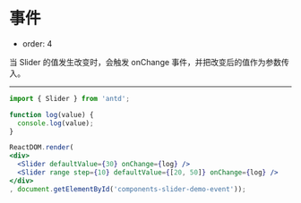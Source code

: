 # 事件

- order: 4

当 Slider 的值发生改变时，会触发 onChange 事件，并把改变后的值作为参数传入。

---

````jsx
import { Slider } from 'antd';

function log(value) {
  console.log(value);
}

ReactDOM.render(
<div>
  <Slider defaultValue={30} onChange={log} />
  <Slider range step={10} defaultValue={[20, 50]} onChange={log} />
</div>
, document.getElementById('components-slider-demo-event'));
````
